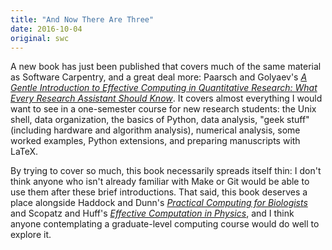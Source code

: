 ```yaml
---
title: "And Now There Are Three"
date: 2016-10-04
original: swc
---
```


A new book has just been published that covers much of the same material as Software Carpentry,
and a great deal more:
Paarsch and Golyaev's
*[A Gentle Introduction to Effective Computing in Quantitative Research: What Every Research Assistant Should Know](https://www.amazon.com/Introduction-Effective-Computing-Quantitative-Research/dp/0262034115/)*.
It covers almost everything I would want to see in a one-semester course for new research students:
the Unix shell,
data organization,
the basics of Python,
data analysis,
"geek stuff" (including hardware and algorithm analysis),
numerical analysis,
some worked examples,
Python extensions,
and preparing manuscripts with LaTeX.

By trying to cover so much,
this book necessarily spreads itself thin:
I don't think anyone who isn't already familiar with Make or Git
would be able to use them after these brief introductions.
That said,
this book deserves a place alongside
Haddock and Dunn's
*[Practical Computing for Biologists](https://www.amazon.com/Practical-Computing-Biologists-Steven-Haddock/dp/0878933913/)*
and Scopatz and Huff's
*[Effective Computation in Physics](https://www.amazon.com/Effective-Computation-Physics-Anthony-Scopatz/dp/1491901535/)*,
and I think anyone contemplating a graduate-level computing course
would do well to explore it.
